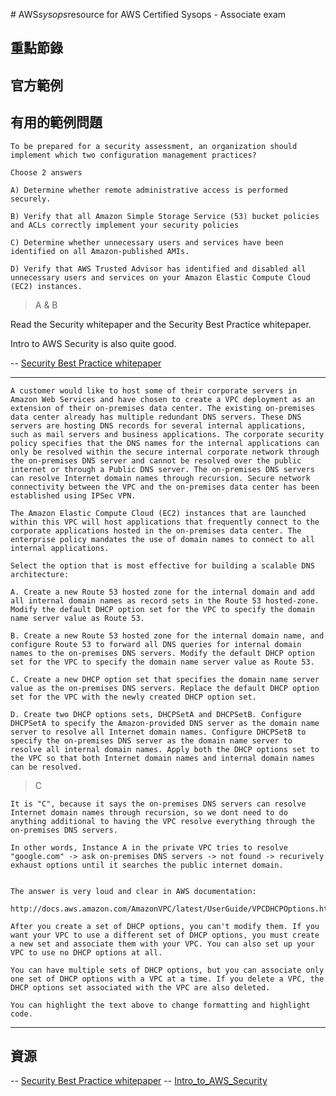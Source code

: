 #   A W S _ s y s o p s _ r e s o u r c e for AWS Certified Sysops - Associate exam## 重點節錄 
 
## 官方範例


## 有用的範例問題
```
To be prepared for a security assessment, an organization should implement which two configuration management practices?

Choose 2 answers

A) Determine whether remote administrative access is performed securely.

B) Verify that all Amazon Simple Storage Service (53) bucket policies and ACLs correctly implement your security policies

C) Determine whether unnecessary users and services have been identified on all Amazon-published AMIs.

D) Verify that AWS Trusted Advisor has identified and disabled all unnecessary users and services on your Amazon Elastic Compute Cloud (EC2) instances.
```
> A & B

Read the Security whitepaper and the Security Best Practice whitepaper.

Intro to AWS Security is also quite good.

-- [Security Best Practice whitepaper](https://d0.awsstatic.com/whitepapers/Security/AWS_Security_Best_Practices.pdf)


---------------------------------------------------




```
A customer would like to host some of their corporate servers in Amazon Web Services and have chosen to create a VPC deployment as an extension of their on-premises data center. The existing on-premises data center already has multiple redundant DNS servers. These DNS servers are hosting DNS records for several internal applications, such as mail servers and business applications. The corporate security policy specifies that the DNS names for the internal applications can only be resolved within the secure internal corporate network through the on-premises DNS server and cannot be resolved over the public internet or through a Public DNS server. The on-premises DNS servers can resolve Internet domain names through recursion. Secure network connectivity between the VPC and the on-premises data center has been established using IPSec VPN.

The Amazon Elastic Compute Cloud (EC2) instances that are launched within this VPC will host applications that frequently connect to the corporate applications hosted in the on-premises data center. The enterprise policy mandates the use of domain names to connect to all internal applications.

Select the option that is most effective for building a scalable DNS architecture:

A. Create a new Route 53 hosted zone for the internal domain and add all internal domain names as record sets in the Route 53 hosted-zone. Modify the default DHCP option set for the VPC to specify the domain name server value as Route 53.

B. Create a new Route 53 hosted zone for the internal domain name, and configure Route 53 to forward all DNS queries for internal domain names to the on-premises DNS servers. Modify the default DHCP option set for the VPC to specify the domain name server value as Route 53.

C. Create a new DHCP option set that specifies the domain name server value as the on-premises DNS servers. Replace the default DHCP option set for the VPC with the newly created DHCP option set.

D. Create two DHCP options sets, DHCPSetA and DHCPSetB. Configure DHCPSetA to specify the Amazon-provided DNS server as the domain name server to resolve all Internet domain names. Configure DHCPSetB to specify the on-premises DNS server as the domain name server to resolve all internal domain names. Apply both the DHCP options set to the VPC so that both Internet domain names and internal domain names can be resolved.
```
> C

```
It is "C", because it says the on-premises DNS servers can resolve Internet domain names through recursion, so we dont need to do anything additional to having the VPC resolve everything through the on-premises DNS servers.

In other words, Instance A in the private VPC tries to resolve "google.com" -> ask on-premises DNS servers -> not found -> recurively exhaust options until it searches the public internet domain.


The answer is very loud and clear in AWS documentation:

http://docs.aws.amazon.com/AmazonVPC/latest/UserGuide/VPCDHCPOptions.html#DHCPOptions

After you create a set of DHCP options, you can't modify them. If you want your VPC to use a different set of DHCP options, you must create a new set and associate them with your VPC. You can also set up your VPC to use no DHCP options at all.

You can have multiple sets of DHCP options, but you can associate only one set of DHCP options with a VPC at a time. If you delete a VPC, the DHCP options set associated with the VPC are also deleted.

You can highlight the text above to change formatting and highlight code.

```


----------------------------------------




## 資源
-- [Security Best Practice whitepaper](https://d0.awsstatic.com/whitepapers/Security/AWS_Security_Best_Practices.pdf)
-- [Intro_to_AWS_Security](https://d0.awsstatic.com/whitepapers/Security/Intro_to_AWS_Security.pdf)

